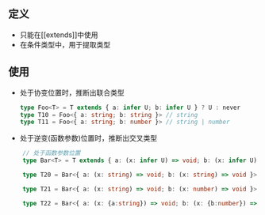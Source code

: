 ## 定义
- 只能在[[extends]]中使用
- 在条件类型中，用于提取类型
## 使用
- 处于协变位置时，推断出联合类型
	```typescript
	type Foo<T> = T extends { a: infer U; b: infer U } ? U : never
	type T10 = Foo<{ a: string; b: string }> // string
	type T11 = Foo<{ a: string; b: number }> // string | number
	```
- 处于逆变(函数参数)位置时，推断出交叉类型
```typescript
	// 处于函数参数位置
	type Bar<T> = T extends { a: (x: infer U) => void; b: (x: infer U) => void } ? U : never

	type T20 = Bar<{ a: (x: string) => void; b: (x: string) => void }> // string

	type T21 = Bar<{ a: (x: string) => void; b: (x: number) => void }> // string & number => never

	type T22 = Bar<{ a: (x: {a:string}) => void; b: (x: {b:number}) => void }> // {a: string;} & {b: number;}

```

